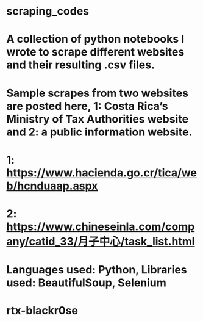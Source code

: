 # scraping_codes

# A collection of python notebooks I wrote to scrape different websites and their resulting .csv files.
# Sample scrapes from two websites are posted here, 1: Costa Rica’s Ministry of Tax Authorities website and 2: a public information website.
# 1: https://www.hacienda.go.cr/tica/web/hcnduaap.aspx
# 2: https://www.chineseinla.com/company/catid_33/月子中心/task_list.html
 
# Languages used: Python, Libraries used: BeautifulSoup, Selenium

# rtx-blackr0se
